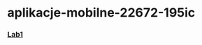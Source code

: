 # aplikacje-mobilne-22672-195ic

### [Lab1](https://github.com/Kacper-Pohl/aplikacje-mobilne-22672-195ic/tree/main/lab1%20-%20kalkulator)
